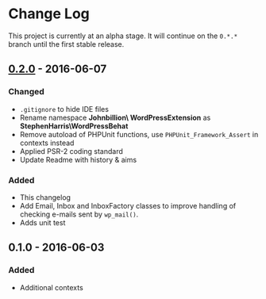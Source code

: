 # Change Log
This project is currently at an alpha stage. It will continue on the `0.*.*` branch until the first stable release.  

## [0.2.0] - 2016-06-07
### Changed
- `.gitignore` to hide IDE files
- Rename namespace **Johnbillion\ WordPressExtension** as **StephenHarris\WordPressBehat**
- Remove autoload of PHPUnit functions, use `PHPUnit_Framework_Assert` in contexts instead
- Applied PSR-2 coding standard
- Update Readme with history & aims

### Added
- This changelog
- Add Email, Inbox and InboxFactory classes to improve handling of checking e-mails sent by `wp_mail()`. 
- Adds unit test

## 0.1.0 - 2016-06-03
### Added
- Additional contexts 


[0.2.0]: https://github.com/stephenharris/WordPressBehatExtension/compare/0.1.0...0.2.0

